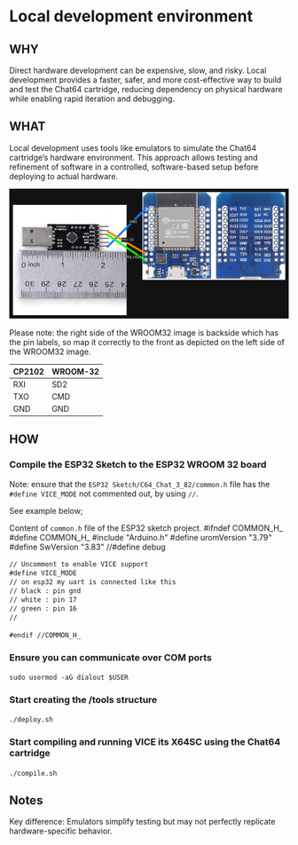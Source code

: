 # Local development environment

## WHY

Direct hardware development can be expensive, slow, and risky. Local development provides a faster, safer, and more cost-effective way to build and test the Chat64 cartridge, reducing dependency on physical hardware while enabling rapid iteration and debugging.

## WHAT

Local development uses tools like emulators to simulate the Chat64 cartridge’s hardware environment. This approach allows testing and refinement of software in a controlled, software-based setup before deploying to actual hardware.


![image](documentation/hardware_connections.drawio.png)

Please note: the right side of the WROOM32 image is backside which has the pin labels, so map it correctly to the front as depicted on the left side of the WROOM32 image.

| CP2102 | WROOM-32 |
| --- | --- |
| RXI | SD2 |
| TXO | CMD |
| GND | GND |

## HOW

### Compile the ESP32 Sketch to the ESP32 WROOM 32 board

Note: ensure that the ```ESP32 Sketch/C64_Chat_3_82/common.h``` file has the ```#define VICE_MODE``` not commented out, by using ```//```.

See example below;

Content of ```common.h``` file of the ESP32 sketch project.
    #ifndef COMMON_H_
    #define COMMON_H_
    #include "Arduino.h"
    #define uromVersion "3.79"
    #define SwVersion "3.83"
    //#define debug

    // Uncomment to enable VICE support
    #define VICE_MODE
    // on esp32 my uart is connected like this
    // black : pin gnd
    // white : pin 17
    // green : pin 16
    //

    #endif //COMMON_H_


### Ensure you can communicate over COM ports

```sudo usermod -aG dialout $USER```

### Start creating the /tools structure

```./deploy.sh```

### Start compiling and running VICE its X64SC using the Chat64 cartridge

```./compile.sh```

## Notes

Key difference: Emulators simplify testing but may not perfectly replicate hardware-specific behavior.
